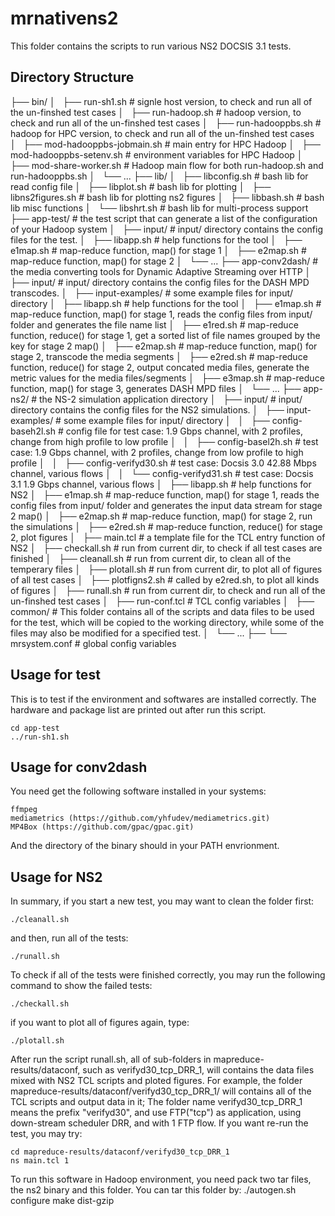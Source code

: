 mrnativens2
===========

This folder contains the scripts to run various NS2 DOCSIS 3.1 tests.


Directory Structure
-------------------

├── bin/
│   ├── run-sh1.sh          # signle host version, to check and run all of the un-finshed test cases
│   ├── run-hadoop.sh       # hadoop version, to check and run all of the un-finshed test cases
│   ├── run-hadooppbs.sh    # hadoop for HPC version, to check and run all of the un-finshed test cases
│   ├── mod-hadooppbs-jobmain.sh # main entry for HPC Hadoop
│   ├── mod-hadooppbs-setenv.sh  # environment variables for HPC Hadoop
│   ├── mod-share-worker.sh # Hadoop main flow for both run-hadoop.sh and run-hadooppbs.sh
│   └── ...
├── lib/
│   ├── libconfig.sh        # bash lib for read config file
│   ├── libplot.sh          # bash lib for plotting
│   ├── libns2figures.sh    # bash lib for plotting ns2 figures
│   ├── libbash.sh          # bash lib misc functions
│   └── libshrt.sh          # bash lib for multi-process support
├── app-test/               # the test script that can generate a list of the configuration of your Hadoop system
│   ├── input/              # input/ directory contains the config files for the test.
│   ├── libapp.sh           # help functions for the tool
│   ├── e1map.sh            # map-reduce function, map() for stage 1
│   ├── e2map.sh            # map-reduce function, map() for stage 2
│   └── ...
├── app-conv2dash/          # the media converting tools for Dynamic Adaptive Streaming over HTTP
│   ├── input/              # input/ directory contains the config files for the DASH MPD transcodes.
│   ├── input-examples/     # some example files for input/ directory
│   ├── libapp.sh           # help functions for the tool
│   ├── e1map.sh            # map-reduce function, map() for stage 1, reads the config files from input/ folder and generates the file name list
│   ├── e1red.sh            # map-reduce function, reduce() for stage 1, get a sorted list of file names grouped by the key for stage 2 map()
│   ├── e2map.sh            # map-reduce function, map() for stage 2, transcode the media segments
│   ├── e2red.sh            # map-reduce function, reduce() for stage 2, output concated media files, generate the metric values for the media files/segments
│   ├── e3map.sh            # map-reduce function, map() for stage 3, generates DASH MPD files
│   └── ...
├── app-ns2/                # the NS-2 simulation application directory
│   ├── input/              # input/ directory contains the config files for the NS2 simulations.
│   ├── input-examples/     # some example files for input/ directory
│   │   ├── config-baseh2l.sh   # config file for test case: 1.9 Gbps channel, with 2 profiles, change from high profile to low profile
│   │   ├── config-basel2h.sh   # test case: 1.9 Gbps channel, with 2 profiles, change from low profile to high profile
│   │   ├── config-verifyd30.sh # test case: Docsis 3.0 42.88 Mbps channel, various flows
│   │   └── config-verifyd31.sh # test case: Docsis 3.1 1.9 Gbps channel, various flows
│   ├── libapp.sh           # help functions for NS2
│   ├── e1map.sh            # map-reduce function, map() for stage 1, reads the config files from input/ folder and generates the input data stream for stage 2 map()
│   ├── e2map.sh            # map-reduce function, map() for stage 2, run the simulations
│   ├── e2red.sh            # map-reduce function, reduce() for stage 2, plot figures
│   ├── main.tcl            # a template file for the TCL entry function of NS2
│   ├── checkall.sh         # run from current dir, to check if all test cases are finished
│   ├── cleanall.sh         # run from current dir, to clean all of the temperary files
│   ├── plotall.sh          # run from current dir, to plot all of figures of all test cases
│   ├── plotfigns2.sh       # called by e2red.sh, to plot all kinds of figures
│   ├── runall.sh           # run from current dir, to check and run all of the un-finshed test cases
│   ├── run-conf.tcl        # TCL config variables
│   ├── common/             # This folder contains all of the scripts and data files to be used for the test, which will be copied to the working directory, while some of the files may also be modified for a specified test.
│   └── ...
├── 
└── mrsystem.conf           # global config variables


Usage for test
--------------

This is to test if the environment and softwares are installed correctly.
The hardware and package list are printed out after run this script.

    cd app-test
    ../run-sh1.sh


Usage for conv2dash
-------------------
You need get the following software installed in your systems:

    ffmpeg
    mediametrics (https://github.com/yhfudev/mediametrics.git)
    MP4Box (https://github.com/gpac/gpac.git)

And the directory of the binary should in your PATH envrionment.




Usage for NS2
-------------

In summary, if you start a new test, you may want to clean the folder first:

    ./cleanall.sh

and then, run all of the tests:

    ./runall.sh

To check if all of the tests were finished correctly, you may run the following command to show the failed tests:

    ./checkall.sh

if you want to plot all of figures again, type:

    ./plotall.sh



After run the script runall.sh, all of sub-folders in mapreduce-results/dataconf, such as verifyd30_tcp_DRR_1, will contains the data files mixed with NS2 TCL scripts and ploted figures.
For example, the folder mapreduce-results/dataconf/verifyd30_tcp_DRR_1/ will contains all of the TCL scripts and output data in it;
The folder name verifyd30_tcp_DRR_1 means the prefix "verifyd30", and use FTP("tcp") as application, using down-stream scheduler DRR, and with 1 FTP flow.
If you want re-run the test, you may try:

    cd mapreduce-results/dataconf/verifyd30_tcp_DRR_1
    ns main.tcl 1


To run this software in Hadoop environment, you need pack two tar files, the ns2 binary and this folder.
You can tar this folder by:
    ./autogen.sh
    configure
    make dist-gzip

